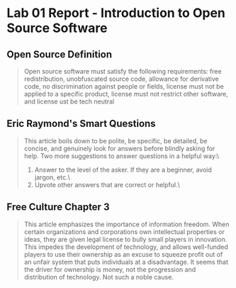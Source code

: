 # Lab 01 Report - Introduction to Open Source Software

## Open Source Definition
> Open source software must satisfy the following requirements: free redistribution, unobfuscated source code, allowance for derivative code, no discrimination against people or fields, license must not be applied to a specific product, license must not restrict other software, and license ust be tech neutral

 ## Eric Raymond's Smart Questions
 > This article boils down to be polite, be specific, be detailed, be concise, and genuinely look for answers before blindly asking for help.
 > Two more suggestions to answer questions in a helpful way:\
 > 1) Answer to the level of the asker. If they are a beginner, avoid jargon, etc.\
 > 2) Upvote other answers that are correct or helpful.\
 
 ## Free Culture Chapter 3
 > This article emphasizes the importance of information freedom. When certain organizations and corporations own intellectual properties or ideas, they are given legal license to bully small players in innovation. This impedes the development of technology, and allows well-funded players to use their ownership as an excuse to squeeze profit out of an unfair system that puts individuals at a disadvantage. It seems that the driver for ownership is money, not the progression and distribution of technology. Not such a noble cause.
